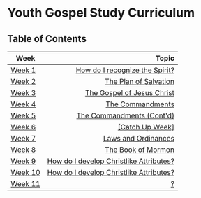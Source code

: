 # Youth Gospel Study Curriculum
## Table of Contents
Week | Topic 
---- | ----:
[Week 1](weeks/week-1.md) | [How do I recognize the Spirit?](weeks/week-1.md)
[Week 2](weeks/week-2.md) | [The Plan of Salvation](weeks/week-2.md)
[Week 3](weeks/week-3.md) | [The Gospel of Jesus Christ](weeks/week-3.md)
[Week 4](weeks/week-4.md) | [The Commandments](weeks/week-4.md)
[Week 5](weeks/week-5.md) | [The Commandments (Cont'd)](weeks/week-5.md)
[Week 6](weeks/week-6.md) | [[Catch Up Week]](weeks/week-6.md)
[Week 7](weeks/week-7.md) | [Laws and Ordinances](weeks/week-7.md)
[Week 8](weeks/week-8.md) | [The Book of Mormon](weeks/week-8.md)
[Week 9](weeks/week-9.md) | [How do I develop Christlike Attributes?](weeks/week-9.md)
[Week 10](weeks/week-10.md) | [How do I develop Christlike Attributes?](weeks/week-10.md)
[Week 11](weeks/week-11.md) | [? ](weeks/week-11.md)
